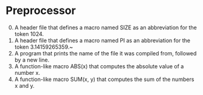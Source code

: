 # Preprocessor
0. A header file that defines a macro named SIZE as an abbreviation for the token 1024.
1. A header file that defines a macro named PI as an abbreviation for the token 3.14159265359.~
2. A program that prints the name of the file it was compiled from, followed by a new line.
3. A function-like macro ABS(x) that computes the absolute value of a number x.
4. A function-like macro SUM(x, y) that computes the sum of the numbers x and y.
